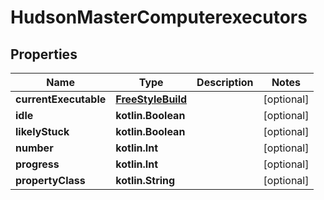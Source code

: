
# HudsonMasterComputerexecutors

## Properties
Name | Type | Description | Notes
------------ | ------------- | ------------- | -------------
**currentExecutable** | [**FreeStyleBuild**](FreeStyleBuild.md) |  |  [optional]
**idle** | **kotlin.Boolean** |  |  [optional]
**likelyStuck** | **kotlin.Boolean** |  |  [optional]
**number** | **kotlin.Int** |  |  [optional]
**progress** | **kotlin.Int** |  |  [optional]
**propertyClass** | **kotlin.String** |  |  [optional]



